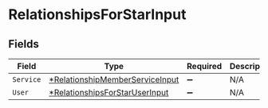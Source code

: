 # RelationshipsForStarInput


## Fields

| Field                                                                                    | Type                                                                                     | Required                                                                                 | Description                                                                              |
| ---------------------------------------------------------------------------------------- | ---------------------------------------------------------------------------------------- | ---------------------------------------------------------------------------------------- | ---------------------------------------------------------------------------------------- |
| `Service`                                                                                | [*RelationshipMemberServiceInput](../../models/shared/relationshipmemberserviceinput.md) | :heavy_minus_sign:                                                                       | N/A                                                                                      |
| `User`                                                                                   | [*RelationshipsForStarUserInput](../../models/shared/relationshipsforstaruserinput.md)   | :heavy_minus_sign:                                                                       | N/A                                                                                      |
